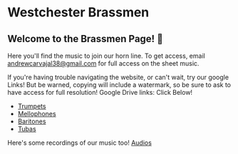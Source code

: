 # Westchester Brassmen

## Welcome to the Brassmen Page! :wave:

Here you'll find the music to join our horn line. To get access, email andrewcarvajal38@gmail.com for full access on the sheet music.

If you're having trouble navigating the website, or can't wait, try our google Links!
But be warned, copying will include a watermark, so be sure to ask to have access for full resolution!
Google Drive links: Click Below!

* [Trumpets](https://drive.google.com/drive/folders/12c7ol0IFWiMb2DCbQ12asw5yshgkU8yh?usp=sharing)
* [Mellophones](https://drive.google.com/drive/folders/1-8i6fJA6lI0ohvhziHqkqf5V9QrzKihq?usp=sharing)
* [Baritones](https://drive.google.com/drive/folders/1HDH9Ie2zOC_BN1gwmuNuK2tS71xg6eH1?usp=sharing)
* [Tubas](https://drive.google.com/drive/folders/1PLcy7LOkHPuCWYQmPqF7iPEW8Rx9uYlG?usp=sharing)

Here's some recordings of our music too! [Audios](https://drive.google.com/drive/folders/1PN3d-37uFnnJFFPQkjbt8FTQTY3fYlJ4?usp=drive_link)
<!--

**Here are some ideas to get you started:**

🙋‍♀️ A short introduction - what is your organization all about?
🌈 Contribution guidelines - how can the community get involved?
👩‍💻 Useful resources - where can the community find your docs? Is there anything else the community should know?
🍿 Fun facts - what does your team eat for breakfast?
🧙 Remember, you can do mighty things with the power of [Markdown](https://docs.github.com/github/writing-on-github/getting-started-with-writing-and-formatting-on-github/basic-writing-and-formatting-syntax)
-->
